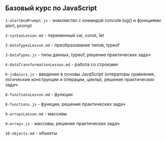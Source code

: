 ## Базовый курс по JavaScript

`1-alertAndPrompt.js` - знакомство с командой concole.log() и функциями alert, prompt

`2-syntaxLesson.md` - переменный var, const, let

`3-dataTypesLesson.md` - преобразование типов, typeof

`3-dataTypes.js` - типы данных, typeof, решение практических задач

`4-dataTransformationLesson.md` - работа со строками

`6-jsBasics.js` - введение в основы JavaScript (операторы сравнения, логические конструкции и операции, циклы), решение практических задач

`8-functionsLesson.md` - функции

`8-functions.js` - функции, решение практических задач

`9-arraysLesson.md` - массивы

`9-arrays.js` - массивы, решение практических задач

`10-objects.md` - объекты